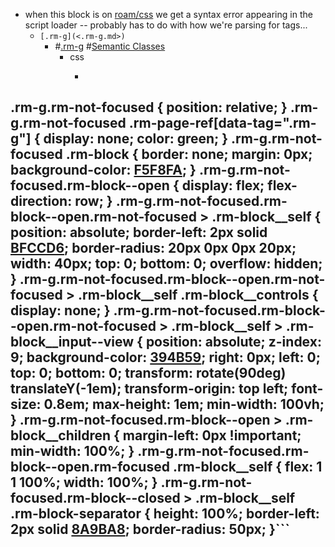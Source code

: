 - when this block is on [roam/css](<roam/css.md>) we get a syntax error appearing in the script loader -- probably has to do with how we're parsing for tags...
    - `[.rm-g](<.rm-g.md>)`
        - #[.rm-g](<.rm-g.md>) #[Semantic Classes](<Semantic Classes.md>)
            - css
                - ```javascript
.rm-g.rm-not-focused {
  position: relative;
}
.rm-g.rm-not-focused .rm-page-ref[data-tag=".rm-g"] {
  display: none;
  color: green;
}
.rm-g.rm-not-focused .rm-block {
  border: none;
  margin: 0px;
  background-color: [F5F8FA](<F5F8FA.md>);
}
.rm-g.rm-not-focused.rm-block--open {
  display: flex;
  flex-direction: row;
}
.rm-g.rm-not-focused.rm-block--open.rm-not-focused > .rm-block__self {
  position: absolute;
  border-left: 2px solid [BFCCD6](<BFCCD6.md>);
  border-radius: 20px 0px 0px 20px;
  width: 40px;
  top: 0;
  bottom: 0;
  overflow: hidden;
}
.rm-g.rm-not-focused.rm-block--open.rm-not-focused > .rm-block__self .rm-block__controls {
  display: none;
}
.rm-g.rm-not-focused.rm-block--open.rm-not-focused > .rm-block__self > .rm-block__input--view {
  position: absolute;
  z-index: 9;
  background-color: [394B59](<394B59.md>);
  right: 0px;
  left: 0;
  top: 0;
  bottom: 0;
  transform: rotate(90deg) translateY(-1em);
  transform-origin: top left;
  font-size: 0.8em;
  max-height: 1em;
  min-width: 100vh;
}
.rm-g.rm-not-focused.rm-block--open > .rm-block__children {
  margin-left: 0px !important;
  min-width: 100%;
}
.rm-g.rm-not-focused.rm-block--open.rm-focused .rm-block__self {
  flex: 1 1 100%;
  width: 100%;
}
.rm-g.rm-not-focused.rm-block--closed > .rm-block__self .rm-block-separator {
  height: 100%;
  border-left: 2px solid [8A9BA8](<8A9BA8.md>);
  border-radius: 50px;
}```
- 
